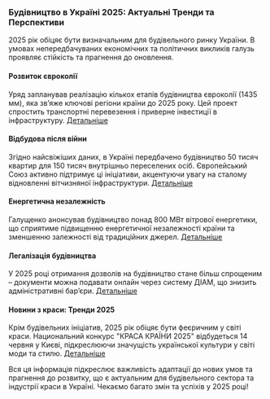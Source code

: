 ### Будівництво в Україні 2025: Актуальні Тренди та Перспективи  

2025 рік обіцяє бути визначальним для будівельного ринку України. В умовах непередбачуваних економічних та політичних викликів галузь проявляє стійкість та прагнення до оновлення.  

#### Розвиток євроколії  
Уряд запланував реалізацію кількох етапів будівництва євроколії (1435 мм), яка зв’яже ключові регіони країни до 2025 року. Цей проект спростить транспортні перевезення і приверне інвестиції в інфраструктуру. [Детальніше](https://agroportal.ua/news/ukraina/budivnictvo-yevrokoliji-yaki-roboti-zaplanovani-na-2025-rik)  

#### Відбудова після війни  
Згідно найсвіжіших даних, в Україні передбачено будівництво 50 тисяч квартир для 150 тисяч внутрішньо переселених осіб. Європейський Союз активно підтримує ці ініціативи, акцентуючи увагу на сталому відновленні вітчизняної інфраструктури. [Детальніше](https://kbu.org.ua/news/vidbudova-ukrainy-u-2025-rotsi-ta-iak-yes-doluchaietsia-do-tsoho-protsesu)  

#### Енергетична незалежність  
Галущенко анонсував будівництво понад 800 МВт вітрової енергетики, що сприятиме підвищенню енергетичної незалежності країни та зменшенню залежності від традиційних джерел. [Детальніше](https://www.ukrinform.ua/rubric-economy/3927503-galusenko-anonsuvav-budivnictvo-u-2025-roci-ponad-800-mvt-vitrovoi-generacii.html)  

#### Легалізація будівництва  
У 2025 році отримання дозволів на будівництво стане більш спрощеним – документи можна подавати онлайн через систему ДІАМ, що знизить адміністративні бар’єри. [Детальніше](https://dzplatforma.com.ua/article/18024-dozvilni-dokumenty-na-budivnytstvo-u-2025-rotsi)  

#### Новини з краси: Тренди 2025  
Крім будівельних ініціатив, 2025 рік обіцяє бути феєричним у світі краси. Национальний конкурс "КРАСА КРАЇНИ 2025" відбудеться 14 червня у Києві, підкреслюючи значущість української культури у світі моди та стилю. [Детальніше](https://krasakrainy.com/competition)  

Вся ця інформація підкреслює важливість адаптації до нових умов та прагнення до розвитку, що є актуальним для будівельного сектора та індустрії краси в Україні. Чекаємо багато змін та успіхів у 2025 році!
